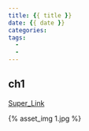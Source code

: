 ```yaml
---
title: {{ title }}
date: {{ date }}
categories:
tags:
  -
  -
---
```


<!--more-->

## ch1

[Super_Link](http://lzqblog.top)

{% asset_img 1.jpg %}